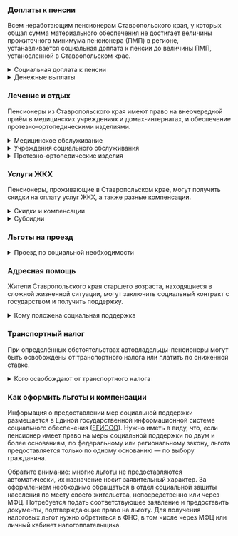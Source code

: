﻿### Доплаты к пенсии
Всем неработающим пенсионерам Ставропольского края, у которых общая сумма материального обеспечения не достигает величины прожиточного минимума пенсионера (ПМП) в регионе, устанавливается социальная доплата к пенсии до величины ПМП, установленной в Ставропольском крае.
<details>
<summary>Социальная доплата к пенсии</summary>
Социальная доплата к пенсии до величины регионального прожиточного минимума пенсионера назначается автоматически, по данным выплатного дела о размере пенсии.
</details>
<details>
<summary>Денежные выплаты</summary>
В Ставропольском крае пенсионерам, относящимся к льготной категории, полагаются денежные выплаты, которые регулярно индексируются.

В Ставропольском крае к таким категориям относятся ветераны труда, труженики тыла, реабилитированные, пострадавшие от репрессий и дети войны (те, кому 3 сентября 1945 года ещё не исполнилось 18 лет).
</details>

### Лечение и отдых
Пенсионеры из Ставропольского края имеют право на внеочередной приём в медицинских учреждениях и домах-интернатах, и обеспечение протезно-ортопедическими изделиями.
<details>
<summary>Медицинское обслуживание</summary>
В поликлиниках и других медицинских учреждениях вне очереди принимаются для оказания медпомощи ставропольские ветераны труда и труженики тыла, реабилитированные и пострадавшие от репрессий пенсионеры, а также «дети войны».
</details>
<details>
<summary> Учреждения социального обслуживания </summary>
Внеочередной приём в дома-интернаты для престарелых и инвалидов, учреждения социального обслуживания предоставляется труженикам тыла, реабилитированным и пострадавшим от репрессий, а также «детям войны».
</details>
<details>
<summary>Протезно-ортопедические изделия</summary>
Малоимущие [ставропольские](https://docs.cntd.ru/document/461501750) пенсионеры, не имеющие инвалидности, бесплатно обеспечиваются протезно-ортопедическими изделиями, если нуждаются в них по медицинским показаниям. Льгота полагается, если среднедушевой доход семьи пенсионера не превышает одного прожиточного минимума.
</details>

### Услуги ЖКХ
Пенсионеры, проживающие в Ставропольском крае, могут получить скидки на оплату услуг ЖКХ, а также разные компенсации. 
<details>
<summary>Скидки и компенсации</summary>
Одинокие неработающие пенсионеры после 70 лет освобождаются от взносов на капремонт на 50%, а с 80-летнего возраста — полностью. Льгота полагается также пенсионерам этого возраста, семья которых состоит из неработающих граждан пенсионного возраста (мужчины — старше 60 лет, женщины — 55), а также из инвалидов I и II групп.
</details>
<details>
<summary>Субсидии</summary>
Пенсионеры могут получить субсидию на оплату услуг ЖКХ при тратах на «коммуналку» более 22% совокупного дохода семьи.
</details>

### Льготы на проезд
<details>
<summary>Проезд по социальной необходимости</summary>
В Ставропольском крае ветераны труда, труженики тыла, реабилитированные и пострадавшие от репрессий пенсионеры получают компенсацию за проезд по социальной необходимости (для прохождения лечения или реабилитации, похороны близких родственников и прочее).
</details>

### Адресная помощь
Жители Ставропольского края старшего возраста, находящиеся в сложной жизненной ситуации, могут заключить социальный контракт с государством и получить поддержку.
<details>
<summary>Кому положена социальная поддержка</summary>
Пенсионерам, оказавшимся в трудной жизненной ситуации по не зависящим от них причинам или в связи со стихийным бедствием, экстремальной ситуацией, оказывается адресная помощь. Она предоставляется путём выплаты пособий либо в натуральной форме (обеспечение одеждой, обувью, лекарствами, организация лечения и ухода, проведение ремонта жилья или установка приборов учёта и пр.). С нуждающимися пенсионерами может быть заключён социальный контракт.
</details>

### Транспортный налог
При определённых обстоятельствах автовладельцы-пенсионеры могут быть освобождены от транспортного налога или платить по сниженной ставке. 
<details>
<summary>Кого освобождают от транспортного налога</summary>
В [Ставропольском](https://www.nalog.gov.ru/rn77/service/tax/d1026877/) крае освобождены от налога на одно принадлежащее им транспортное средство участники ВОВ, ветераны боевых действий, граждане, пострадавшие от радиации, а также инвалиды всех категорий. Пенсионеры и мужчины, достигшие возраста 60 лет, женщины — 55 лет, уплачивают половину транспортного налога на авто до 100 л. с. и мотоцикл (мотороллер).
</details>

### Как оформить льготы и компенсации 
Информация о предоставлении мер социальной поддержки размещается в Единой государственной информационной системе социального обеспечения ([ЕГИССО](http://egisso.ru/site/client/#/)). Нужно иметь в виду, что, если пенсионер имеет право на меры социальной поддержки по двум и более основаниям, по федеральному или региональному закону, льгота предоставляется только по одному основанию — по выбору гражданина.

Обратите внимание: многие льготы не предоставляются автоматически, их назначение носит заявительный характер. За оформлением необходимо обращаться в отдел социальной защиты населения по месту своего жительства, непосредственно или через МФЦ. Потребуется подать соответствующее заявление и предоставить документы, подтверждающие право на льготу. Для получения налоговых льгот нужно обратиться в ФНС, в том числе через МФЦ или личный кабинет налогоплательщика.













